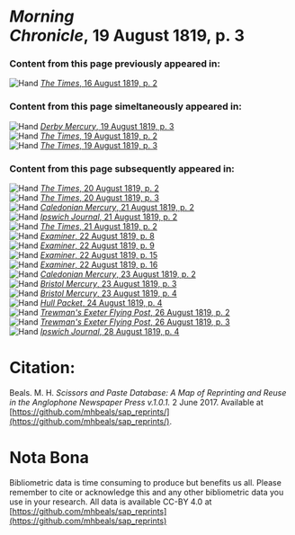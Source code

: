 # *Morning Chronicle*, 19 August 1819, p. 3  
  
### Content from this page previously appeared in:  
![Hand](http://scissorsandpaste.net/wp-content/uploads/2017/06/smallhandpointer.png) [*The Times*, 16 August 1819, p. 2](https://mhbeals.github.io/sap_html/The-Times/The-Times-16-August-1819-p-2)  
  
### Content from this page simeltaneously appeared in:  
![Hand](http://scissorsandpaste.net/wp-content/uploads/2017/06/smallhandpointer.png) [*Derby Mercury*, 19 August 1819, p. 3](https://mhbeals.github.io/sap_html/Derby-Mercury/Derby-Mercury-19-August-1819-p-3)  
![Hand](http://scissorsandpaste.net/wp-content/uploads/2017/06/smallhandpointer.png) [*The Times*, 19 August 1819, p. 2](https://mhbeals.github.io/sap_html/The-Times/The-Times-19-August-1819-p-2)  
![Hand](http://scissorsandpaste.net/wp-content/uploads/2017/06/smallhandpointer.png) [*The Times*, 19 August 1819, p. 3](https://mhbeals.github.io/sap_html/The-Times/The-Times-19-August-1819-p-3)  
  
### Content from this page subsequently appeared in:  
![Hand](http://scissorsandpaste.net/wp-content/uploads/2017/06/smallhandpointer.png) [*The Times*, 20 August 1819, p. 2](https://mhbeals.github.io/sap_html/The-Times/The-Times-20-August-1819-p-2)  
![Hand](http://scissorsandpaste.net/wp-content/uploads/2017/06/smallhandpointer.png) [*The Times*, 20 August 1819, p. 3](https://mhbeals.github.io/sap_html/The-Times/The-Times-20-August-1819-p-3)  
![Hand](http://scissorsandpaste.net/wp-content/uploads/2017/06/smallhandpointer.png) [*Caledonian Mercury*, 21 August 1819, p. 2](https://mhbeals.github.io/sap_html/Caledonian-Mercury/Caledonian-Mercury-21-August-1819-p-2)  
![Hand](http://scissorsandpaste.net/wp-content/uploads/2017/06/smallhandpointer.png) [*Ipswich Journal*, 21 August 1819, p. 2](https://mhbeals.github.io/sap_html/Ipswich-Journal/Ipswich-Journal-21-August-1819-p-2)  
![Hand](http://scissorsandpaste.net/wp-content/uploads/2017/06/smallhandpointer.png) [*The Times*, 21 August 1819, p. 2](https://mhbeals.github.io/sap_html/The-Times/The-Times-21-August-1819-p-2)  
![Hand](http://scissorsandpaste.net/wp-content/uploads/2017/06/smallhandpointer.png) [*Examiner*, 22 August 1819, p. 8](https://mhbeals.github.io/sap_html/Examiner/Examiner-22-August-1819-p-8)  
![Hand](http://scissorsandpaste.net/wp-content/uploads/2017/06/smallhandpointer.png) [*Examiner*, 22 August 1819, p. 9](https://mhbeals.github.io/sap_html/Examiner/Examiner-22-August-1819-p-9)  
![Hand](http://scissorsandpaste.net/wp-content/uploads/2017/06/smallhandpointer.png) [*Examiner*, 22 August 1819, p. 15](https://mhbeals.github.io/sap_html/Examiner/Examiner-22-August-1819-p-15)  
![Hand](http://scissorsandpaste.net/wp-content/uploads/2017/06/smallhandpointer.png) [*Examiner*, 22 August 1819, p. 16](https://mhbeals.github.io/sap_html/Examiner/Examiner-22-August-1819-p-16)  
![Hand](http://scissorsandpaste.net/wp-content/uploads/2017/06/smallhandpointer.png) [*Caledonian Mercury*, 23 August 1819, p. 2](https://mhbeals.github.io/sap_html/Caledonian-Mercury/Caledonian-Mercury-23-August-1819-p-2)  
![Hand](http://scissorsandpaste.net/wp-content/uploads/2017/06/smallhandpointer.png) [*Bristol Mercury*, 23 August 1819, p. 3](https://mhbeals.github.io/sap_html/Bristol-Mercury/Bristol-Mercury-23-August-1819-p-3)  
![Hand](http://scissorsandpaste.net/wp-content/uploads/2017/06/smallhandpointer.png) [*Bristol Mercury*, 23 August 1819, p. 4](https://mhbeals.github.io/sap_html/Bristol-Mercury/Bristol-Mercury-23-August-1819-p-4)  
![Hand](http://scissorsandpaste.net/wp-content/uploads/2017/06/smallhandpointer.png) [*Hull Packet*, 24 August 1819, p. 4](https://mhbeals.github.io/sap_html/Hull-Packet/Hull-Packet-24-August-1819-p-4)  
![Hand](http://scissorsandpaste.net/wp-content/uploads/2017/06/smallhandpointer.png) [*Trewman's Exeter Flying Post*, 26 August 1819, p. 2](https://mhbeals.github.io/sap_html/Trewman's-Exeter-Flying-Post/Trewman's-Exeter-Flying-Post-26-August-1819-p-2)  
![Hand](http://scissorsandpaste.net/wp-content/uploads/2017/06/smallhandpointer.png) [*Trewman's Exeter Flying Post*, 26 August 1819, p. 3](https://mhbeals.github.io/sap_html/Trewman's-Exeter-Flying-Post/Trewman's-Exeter-Flying-Post-26-August-1819-p-3)  
![Hand](http://scissorsandpaste.net/wp-content/uploads/2017/06/smallhandpointer.png) [*Ipswich Journal*, 28 August 1819, p. 4](https://mhbeals.github.io/sap_html/Ipswich-Journal/Ipswich-Journal-28-August-1819-p-4)  


# Citation: 

Beals. M. H. *Scissors and Paste Database: A Map of Reprinting and Reuse in the Anglophone Newspaper Press v.1.0.1.* 2 June 2017. Available at [https://github.com/mhbeals/sap_reprints/](https://github.com/mhbeals/sap_reprints/). 

# Nota Bona

Bibliometric data is time consuming to produce but benefits us all. Please remember to cite or acknowledge this and any other bibliometric data you use in your research. All data is available CC-BY 4.0 at [https://github.com/mhbeals/sap_reprints](https://github.com/mhbeals/sap_reprints)